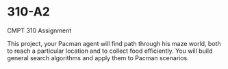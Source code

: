 # 310-A2
CMPT 310 Assignment 

This project, your Pacman agent will find path through his maze world, both to reach a particular location and to collect food efficiently. You will build general search algorithms and apply them to Pacman scenarios.
